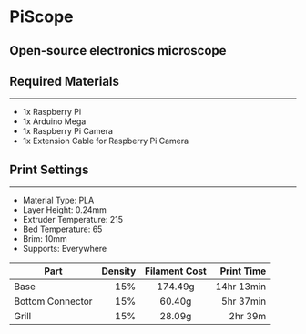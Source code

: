 # PiScope
## Open-source electronics microscope





## Required Materials
---

- 1x Raspberry Pi
- 1x Arduino Mega
- 1x Raspberry Pi Camera
- 1x Extension Cable for Raspberry Pi Camera

## Print Settings
---

- Material Type: PLA
- Layer Height: 0.24mm
- Extruder Temperature: 215
- Bed Temperature: 65
- Brim: 10mm
- Supports: Everywhere


| Part        | Density |Filament Cost           | Print Time  |
| ------------- | -----: |:-------------:| -----:|
| Base | 15% | 174.49g | 14hr 13min |
| Bottom Connector | 15% | 60.40g | 5hr 37min |
| Grill | 15% | 28.09g | 2hr 39m |
